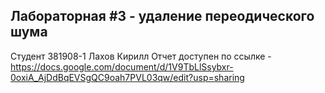 ## Лабораторная #3 - удаление переодического шума
Студент 381908-1 Лахов Кирилл
Отчет доступен по ссылке - https://docs.google.com/document/d/1V9TbLlSsybxr-0oxiA_AjDdBqEVSgQC9oah7PVL03qw/edit?usp=sharing
